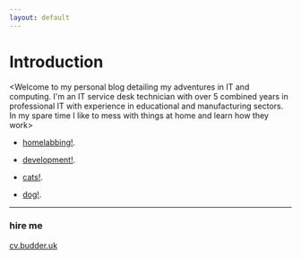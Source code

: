 ```yaml
---
layout: default
---
```


# Introduction
<Welcome to my personal blog detailing my adventures
in IT and computing.
I'm an IT service desk technician with over 5 combined
years in professional IT with experience in educational
and manufacturing sectors.
In my spare time I  like to mess with things at home and learn how they work>
 - [homelabbing!](./homelabbing.html).

 - [development!](./development.html).

 - [cats!](./cats.html).

 - [dog!](./dog.html).

* * *
### hire me
[cv.budder.uk](https://cv.budder.uk)
